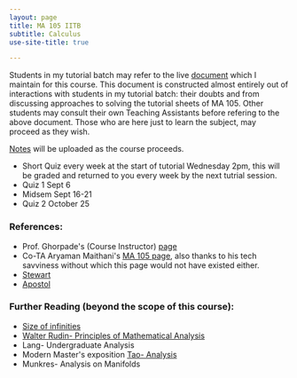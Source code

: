 ```yaml
---
layout: page
title: MA 105 IITB
subtitle: Calculus
use-site-title: true

---
```

Students in my tutorial batch may refer to the live [document](https://docs.google.com/document/d/10l6oqrUJ1mfamFQIl7sz8On1pi-cwkyVZKzeHKpMflk/edit) which I maintain for this course. This document is constructed almost entirely out of interactions with students in my tutorial batch: their doubts and from discussing approaches to solving the tutorial sheets of MA 105. Other students may consult their own Teaching Assistants before refering to the above document. Those who are here just to learn the subject, may proceed as they wish.  

[Notes](https://drive.google.com/file/d/1DC2bB8ZvCodoGofQPYb0SOyWpCfZ986Y/view?usp=sharing) will be uploaded as the course proceeds.

* Short Quiz every week at the start of tutorial Wednesday 2pm, this will be graded and returned to you every week by the next tutrial session.
* Quiz 1 Sept 6
* Midsem Sept 16-21
* Quiz 2 October 25

### References:
* Prof. Ghorpade's (Course Instructor) [page](http://www.math.iitb.ac.in/~srg/courses/autumn2019/MA105-D1/index.html)
* Co-TA Aryaman Maithani's [MA 105 page](https://aryamanmaithani.github.io/tuts/ma-105/), also thanks to his tech savviness without which this page would not have existed either.
* [Stewart](https://www.amazon.com/Calculus-7th-James-Stewart/dp/0538497815)
* [Apostol](https://www.amazon.in/Calculus-One-Variable-Introduction-Linear-Algebra/dp/8126515198)

### Further Reading (beyond the scope of this course):
* [Size of infinities](http://www.gardensofinfinity.com/)
* [Walter Rudin- Principles of Mathematical Analysis](https://www.amazon.in/Principles-Mathematical-Analysis-Walter-Rudin/dp/1259064786)
* Lang- Undergraduate Analysis
* Modern Master's exposition [Tao- Analysis](https://terrytao.wordpress.com/books/analysis-i/)
* Munkres- Analysis on Manifolds 

